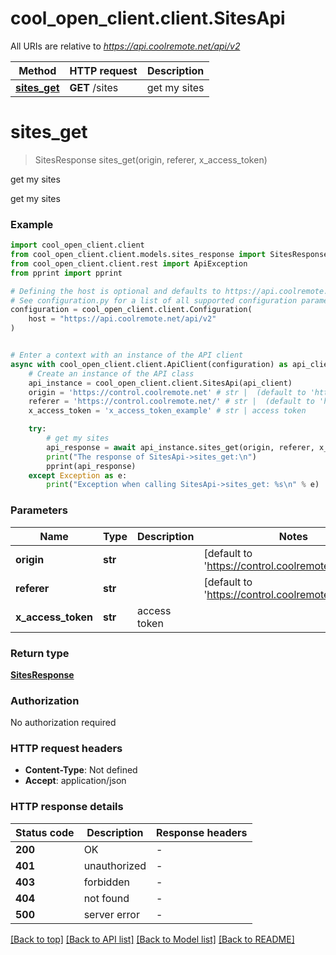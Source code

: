 # cool_open_client.client.SitesApi

All URIs are relative to *https://api.coolremote.net/api/v2*

Method | HTTP request | Description
------------- | ------------- | -------------
[**sites_get**](SitesApi.md#sites_get) | **GET** /sites | get my sites


# **sites_get**
> SitesResponse sites_get(origin, referer, x_access_token)

get my sites

get my sites

### Example


```python
import cool_open_client.client
from cool_open_client.client.models.sites_response import SitesResponse
from cool_open_client.client.rest import ApiException
from pprint import pprint

# Defining the host is optional and defaults to https://api.coolremote.net/api/v2
# See configuration.py for a list of all supported configuration parameters.
configuration = cool_open_client.client.Configuration(
    host = "https://api.coolremote.net/api/v2"
)


# Enter a context with an instance of the API client
async with cool_open_client.client.ApiClient(configuration) as api_client:
    # Create an instance of the API class
    api_instance = cool_open_client.client.SitesApi(api_client)
    origin = 'https://control.coolremote.net' # str |  (default to 'https://control.coolremote.net')
    referer = 'https://control.coolremote.net/' # str |  (default to 'https://control.coolremote.net/')
    x_access_token = 'x_access_token_example' # str | access token

    try:
        # get my sites
        api_response = await api_instance.sites_get(origin, referer, x_access_token)
        print("The response of SitesApi->sites_get:\n")
        pprint(api_response)
    except Exception as e:
        print("Exception when calling SitesApi->sites_get: %s\n" % e)
```



### Parameters


Name | Type | Description  | Notes
------------- | ------------- | ------------- | -------------
 **origin** | **str**|  | [default to &#39;https://control.coolremote.net&#39;]
 **referer** | **str**|  | [default to &#39;https://control.coolremote.net/&#39;]
 **x_access_token** | **str**| access token | 

### Return type

[**SitesResponse**](SitesResponse.md)

### Authorization

No authorization required

### HTTP request headers

 - **Content-Type**: Not defined
 - **Accept**: application/json

### HTTP response details

| Status code | Description | Response headers |
|-------------|-------------|------------------|
**200** | OK |  -  |
**401** | unauthorized |  -  |
**403** | forbidden |  -  |
**404** | not found |  -  |
**500** | server error |  -  |

[[Back to top]](#) [[Back to API list]](../README.md#documentation-for-api-endpoints) [[Back to Model list]](../README.md#documentation-for-models) [[Back to README]](../README.md)

